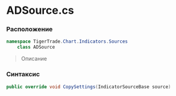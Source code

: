 
# ADSource.cs
### Расположение
```csharp
namespace TigerTrade.Chart.Indicators.Sources  
    class ADSource
```

> Описание

### Синтаксис
```csharp
public override void CopySettings(IndicatorSourceBase source)
```
